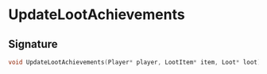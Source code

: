 # UpdateLootAchievements

## Signature

```cpp
void UpdateLootAchievements(Player* player, LootItem* item, Loot* loot)
```
